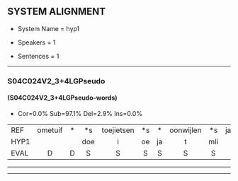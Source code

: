 
## SYSTEM ALIGNMENT

- System Name = hyp1

- Speakers = 1

- Sentences = 1

---

### S04C024V2_3+4LGPseudo

#### (S04C024V2_3+4LGPseudo-words)

- Cor=0.0%	Sub=97.1%	Del=2.9%	Ins=0.0%

|  |  |  |  |  |  |  |  |  |  |  |  |  |  |  |  |  |  |  |  |  |  |  |  |  |  |  |  |  |  |  |  |  |  |  |  |  |  |  |  |  |  |  |  |  |  |  |  |  |  |  |  |  |  |  |  |  |  |  |  |  |  |  |  |  |  |  |  |  |  |
|:--- |:---:|:---:|:---:|:---:|:---:|:---:|:---:|:---:|:---:|:---:|:---:|:---:|:---:|:---:|:---:|:---:|:---:|:---:|:---:|:---:|:---:|:---:|:---:|:---:|:---:|:---:|:---:|:---:|:---:|:---:|:---:|:---:|:---:|:---:|:---:|:---:|:---:|:---:|:---:|:---:|:---:|:---:|:---:|:---:|:---:|:---:|:---:|:---:|:---:|:---:|:---:|:---:|:---:|:---:|:---:|:---:|:---:|:---:|:---:|:---:|:---:|:---:|:---:|:---:|:---:|:---:|:---:|:---:|:---:|
| REF | ometuif | * | *s | toejietsen | *s | * | oonwijlen | *s | jattesiet | * | * | * | * | nurudien | *s | stoenydaas | deuveltek | juitonie | gevijdel | sidowaan | spekkeraai | wachteniek | verpierik | nappegreeuw | mantaroen | schielendaspen | *s | crobeklunker | kabbestepen | * | *s | * | * | verwarig | *s | ooiebiekje | * | *s | fandelig | jalekrewen | smoralij | zeekvlachine | * | * | kanaroe | toineetlijgen | meitsegrok | * | kantelogsten | ondermind | choporatie | * | * | * | zennebral | ijraspangen | blottenduuf | girdofhaalder | * | tobbermoeit | poentalschouden | * | * | havedil | verbrakkertje | * | gerauwejaak | * | hapeneren |
| HYP1 |  |  | doe | i | oe | ja | t | mli | mre | to | daags | deuvel | tik | juiton | gefedo | sinde | wan | bekuhm | wahten | grpirik | aperge | manr | geen | das | n | roba | linke | kannes | en | kabs | kebben | warg | oh | o | bie | biekje | van | de | lieg | jar | kree | smoralin | ze | hevla | e | donen | nsdr | kanglooten | niet | sopor | ai | an | zinen | brauw | erras | lote | a | sier | tohelder | bit | s | alshote | have | dil | zobruiker | ke | ghou | jak | ho |
| EVAL | D | D | S | S | S | S | S | S | S | S | S | S | S | S | S | S | S | S | S | S | S | S | S | S | S | S | S | S | S | S | S | S | S | S | S | S | S | S | S | S | S | S | S | S | S | S | S | S | S | S | S | S | S | S | S | S | S | S | S | S | S | S | S | S | S | S | S | S | S |
---

---
